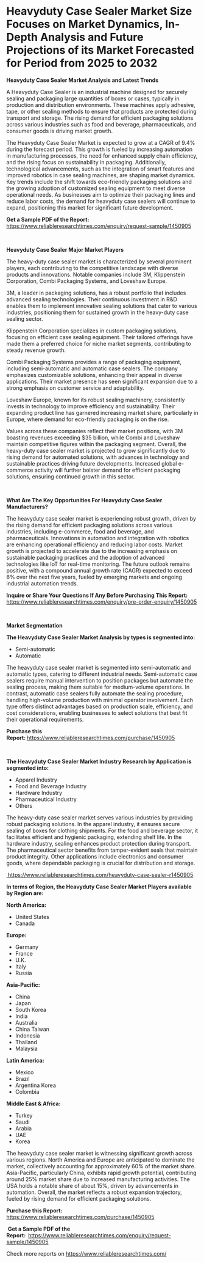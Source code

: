 <p><h1>Heavyduty Case Sealer Market Size Focuses on Market Dynamics, In-Depth Analysis and Future Projections of its Market Forecasted for Period from 2025 to 2032</h1></p><p><strong>Heavyduty Case Sealer Market Analysis and Latest Trends</strong></p>
<p><p>A Heavyduty Case Sealer is an industrial machine designed for securely sealing and packaging large quantities of boxes or cases, typically in production and distribution environments. These machines apply adhesive, tape, or other sealing methods to ensure that products are protected during transport and storage. The rising demand for efficient packaging solutions across various industries such as food and beverage, pharmaceuticals, and consumer goods is driving market growth.</p><p>The Heavyduty Case Sealer Market is expected to grow at a CAGR of 9.4% during the forecast period. This growth is fueled by increasing automation in manufacturing processes, the need for enhanced supply chain efficiency, and the rising focus on sustainability in packaging. Additionally, technological advancements, such as the integration of smart features and improved robotics in case sealing machines, are shaping market dynamics. Key trends include the shift towards eco-friendly packaging solutions and the growing adoption of customized sealing equipment to meet diverse operational needs. As businesses aim to optimize their packaging lines and reduce labor costs, the demand for heavyduty case sealers will continue to expand, positioning this market for significant future development.</p></p>
<p><strong>Get a Sample PDF of the Report:&nbsp;</strong> <a href="https://www.reliableresearchtimes.com/enquiry/request-sample/1450905?utm_campaign=2779&utm_medium=2&utm_source=Github&utm_content=ia&utm_term=11042025&utm_id=heavyduty-case-sealer">https://www.reliableresearchtimes.com/enquiry/request-sample/1450905</a></p>
<p>&nbsp;</p>
<p><strong>Heavyduty Case Sealer Major Market Players</strong></p>
<p><p>The heavy-duty case sealer market is characterized by several prominent players, each contributing to the competitive landscape with diverse products and innovations. Notable companies include 3M, Klippenstein Corporation, Combi Packaging Systems, and Loveshaw Europe.</p><p>3M, a leader in packaging solutions, has a robust portfolio that includes advanced sealing technologies. Their continuous investment in R&D enables them to implement innovative sealing solutions that cater to various industries, positioning them for sustained growth in the heavy-duty case sealing sector.</p><p>Klippenstein Corporation specializes in custom packaging solutions, focusing on efficient case sealing equipment. Their tailored offerings have made them a preferred choice for niche market segments, contributing to steady revenue growth. </p><p>Combi Packaging Systems provides a range of packaging equipment, including semi-automatic and automatic case sealers. The company emphasizes customizable solutions, enhancing their appeal in diverse applications. Their market presence has seen significant expansion due to a strong emphasis on customer service and adaptability.</p><p>Loveshaw Europe, known for its robust sealing machinery, consistently invests in technology to improve efficiency and sustainability. Their expanding product line has garnered increasing market share, particularly in Europe, where demand for eco-friendly packaging is on the rise.</p><p>Values across these companies reflect their market positions, with 3M boasting revenues exceeding $35 billion, while Combi and Loveshaw maintain competitive figures within the packaging segment. Overall, the heavy-duty case sealer market is projected to grow significantly due to rising demand for automated solutions, with advances in technology and sustainable practices driving future developments. Increased global e-commerce activity will further bolster demand for efficient packaging solutions, ensuring continued growth in this sector.</p></p>
<p>&nbsp;</p>
<p><strong>What Are The Key Opportunities For Heavyduty Case Sealer Manufacturers?</strong></p>
<p><p>The heavyduty case sealer market is experiencing robust growth, driven by the rising demand for efficient packaging solutions across various industries, including e-commerce, food and beverage, and pharmaceuticals. Innovations in automation and integration with robotics are enhancing operational efficiency and reducing labor costs. Market growth is projected to accelerate due to the increasing emphasis on sustainable packaging practices and the adoption of advanced technologies like IoT for real-time monitoring. The future outlook remains positive, with a compound annual growth rate (CAGR) expected to exceed 6% over the next five years, fueled by emerging markets and ongoing industrial automation trends.</p></p>
<p><strong>Inquire or Share Your Questions If Any Before Purchasing This Report:</strong> <a href="https://www.reliableresearchtimes.com/enquiry/pre-order-enquiry/1450905?utm_campaign=2779&utm_medium=2&utm_source=Github&utm_content=ia&utm_term=11042025&utm_id=heavyduty-case-sealer">https://www.reliableresearchtimes.com/enquiry/pre-order-enquiry/1450905</a></p>
<p>&nbsp;</p>
<p><strong>Market Segmentation</strong></p>
<p><strong>The Heavyduty Case Sealer Market Analysis by types is segmented into:</strong></p>
<p><ul><li>Semi-automatic</li><li>Automatic</li></ul></p>
<p><p>The heavyduty case sealer market is segmented into semi-automatic and automatic types, catering to different industrial needs. Semi-automatic case sealers require manual intervention to position packages but automate the sealing process, making them suitable for medium-volume operations. In contrast, automatic case sealers fully automate the sealing procedure, handling high-volume production with minimal operator involvement. Each type offers distinct advantages based on production scale, efficiency, and cost considerations, enabling businesses to select solutions that best fit their operational requirements.</p></p>
<p><strong>Purchase this Report:&nbsp;</strong><a href="https://www.reliableresearchtimes.com/purchase/1450905?utm_campaign=2779&utm_medium=2&utm_source=Github&utm_content=ia&utm_term=11042025&utm_id=heavyduty-case-sealer">https://www.reliableresearchtimes.com/purchase/1450905</a></p>
<p>&nbsp;</p>
<p><strong>The Heavyduty Case Sealer Market Industry Research by Application is segmented into:</strong></p>
<p><ul><li>Apparel Industry</li><li>Food and Beverage Industry</li><li>Hardware Industry</li><li>Pharmaceutical Industry</li><li>Others</li></ul></p>
<p><p>The heavy-duty case sealer market serves various industries by providing robust packaging solutions. In the apparel industry, it ensures secure sealing of boxes for clothing shipments. For the food and beverage sector, it facilitates efficient and hygienic packaging, extending shelf life. In the hardware industry, sealing enhances product protection during transport. The pharmaceutical sector benefits from tamper-evident seals that maintain product integrity. Other applications include electronics and consumer goods, where dependable packaging is crucial for distribution and storage.</p></p>
<p><a href="https://www.reliableresearchtimes.com/heavyduty-case-sealer-r1450905?utm_campaign=2779&utm_medium=2&utm_source=Github&utm_content=ia&utm_term=11042025&utm_id=heavyduty-case-sealer">&nbsp;https://www.reliableresearchtimes.com/heavyduty-case-sealer-r1450905</a></p>
<p><strong>In terms of Region, the Heavyduty Case Sealer Market Players available by Region are:</strong></p>
<p>
    <p> <strong> North America: </strong>
        <ul>
            <li>United States</li>
            <li>Canada</li>
        </ul>
        </p> 
    <p> <strong> Europe: </strong>
        <ul>
            <li>Germany</li>
            <li>France</li>
            <li>U.K.</li>
            <li>Italy</li>
            <li>Russia</li>
        </ul>
        </p> 
    <p> <strong> Asia-Pacific: </strong>
        <ul>
            <li>China</li>
            <li>Japan</li>
            <li>South Korea</li>
            <li>India</li>
            <li>Australia</li>
            <li>China Taiwan</li>
            <li>Indonesia</li>
            <li>Thailand</li>
            <li>Malaysia</li>
        </ul>
        </p> 
    <p> <strong> Latin America: </strong>
        <ul>
            <li>Mexico</li>
            <li>Brazil</li>
            <li>Argentina Korea</li>
            <li>Colombia</li>
        </ul>
        </p> 
    <p> <strong> Middle East & Africa: </strong>
        <ul>
            <li>Turkey</li>
            <li>Saudi</li>
            <li>Arabia</li>
            <li>UAE</li>
            <li>Korea</li>
        </ul>
    </p>
    </p>
<p><p>The heavyduty case sealer market is witnessing significant growth across various regions. North America and Europe are anticipated to dominate the market, collectively accounting for approximately 60% of the market share. Asia-Pacific, particularly China, exhibits rapid growth potential, contributing around 25% market share due to increased manufacturing activities. The USA holds a notable share of about 15%, driven by advancements in automation. Overall, the market reflects a robust expansion trajectory, fueled by rising demand for efficient packaging solutions.</p></p>
<p><strong>Purchase this Report: </strong><a href="https://www.reliableresearchtimes.com/purchase/1450905?utm_campaign=2779&utm_medium=2&utm_source=Github&utm_content=ia&utm_term=11042025&utm_id=heavyduty-case-sealer">https://www.reliableresearchtimes.com/purchase/1450905</a></p>
<p>&nbsp;<strong>Get a Sample PDF of the Report:&nbsp;&nbsp;</strong><a href="https://www.reliableresearchtimes.com/enquiry/request-sample/1450905?utm_campaign=2779&utm_medium=2&utm_source=Github&utm_content=ia&utm_term=11042025&utm_id=heavyduty-case-sealer">https://www.reliableresearchtimes.com/enquiry/request-sample/1450905</a></p>
<p><strong></strong></p>
<p>Check more reports on <a href="https://www.reliableresearchtimes.com/?utm_campaign=2779&utm_medium=2&utm_source=Github&utm_content=ia&utm_term=11042025&utm_id=heavyduty-case-sealer">https://www.reliableresearchtimes.com/</a></p>